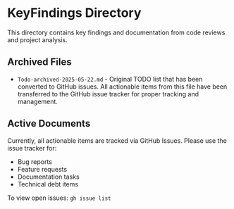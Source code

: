 # KeyFindings Directory

This directory contains key findings and documentation from code reviews and project analysis.

## Archived Files

- `Todo-archived-2025-05-22.md` - Original TODO list that has been converted to GitHub issues. All actionable items from this file have been transferred to the GitHub issue tracker for proper tracking and management.

## Active Documents

Currently, all actionable items are tracked via GitHub Issues. Please use the issue tracker for:
- Bug reports
- Feature requests
- Documentation tasks
- Technical debt items

To view open issues: `gh issue list`